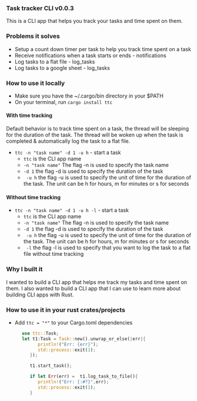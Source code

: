 ### Task tracker CLI v0.0.3
This is a CLI app that helps you track your tasks and time spent on them.

### Problems it solves
- Setup a count down timer per task to help you track time spent on a task
- Receive notifications when a task starts or ends - notifications
- Log tasks to a flat file - log_tasks
- Log tasks to a google sheet - log_tasks


### How to use it locally
- Make sure you have the ~/.cargo/bin directory in your $PATH
- On your terminal, run `cargo install ttc`

####  With time tracking
Default behavior is to track time spent on a task, the thread will be sleeping for the duration of the task. The thread will be woken up when the task is completed & automatically log the task to a flat file.

- `ttc -n "task name" -d 1 -u h` - start a task
   - `ttc` is the CLI app name
   - ` -n "task name" ` The flag -n is used to specify the task name
   - ` -d 1 ` the flag -d is used to specify the duration of the task
   - ` -u h` the flag -u is used to specify the unit of time for the duration of the task. The unit can be h for hours, m for minutes or s for seconds

#### Without time tracking

- `ttc -n "task name" -d 1 -u h -l` - start a task
   - `ttc` is the CLI app name
   - ` -n "task name" ` The flag -n is used to specify the task name
   - ` -d 1 ` the flag -d is used to specify the duration of the task
   - ` -u h` the flag -u is used to specify the unit of time for the duration 
   of the task. The unit can be h for hours, m for minutes or s for seconds
   - ` -l` the flag -l is used to specify that you want to log the task to a flat file without time tracking


### Why I built it
I wanted to build a CLI app that helps me track my tasks and time spent on them. I also wanted to build a CLI app that I can use to learn more about building CLI apps with Rust.

### How to use it in your rust crates/projects
- Add `ttc = "*"` to your Cargo.toml dependencies
```rust
      use ttc::Task;
      let t1:Task = Task::new().unwrap_or_else(|err|{
            println!("Err: {err}");
            std::process::exit(1);
         });

         t1.start_task();

         if let Err(err) =  t1.log_task_to_file(){
            println!("Err: {:#?}",err);
            std::process::exit(1);
         }
```